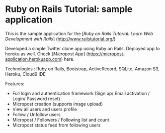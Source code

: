 
# Ruby on Rails Tutorial: sample application

This is the sample application for the
[*Ruby on Rails Tutorial: Learn Web Development with Rails*]
(http://www.railstutorial.org/)

Developed a simple Twitter clone app using Ruby on Rails. Deployed app to heroku as well. Check [*Micropost App*] (https://micropost-application.herokuapp.com) here.

Technologies : Ruby on Rails, Bootstrap, ActiveRecord, SQLite, Amazon S3, Heroku, Cloud9 IDE

Features:
- Full login and authentication framework (Sign up/ Email activation / Login/ Password reset)
-  Micropost creation (supports image upload)
-  View all users and users profile
-  Follow / Unfollow users
-  Micropost / Followers / Following list and count
-  Micropost status feed from following users



